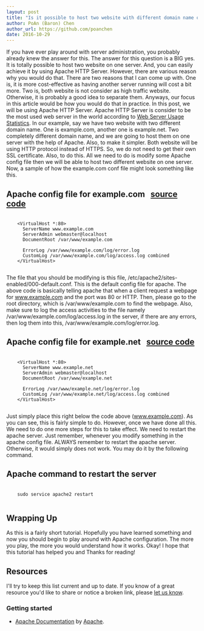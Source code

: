 ```yaml
---
layout: post
title: "Is it possible to host two website with different domain name on one server? If yes, how would you do that?"
author: PoAn (Baron) Chen
author_url: https://github.com/poanchen
date: 2016-10-29
---
```

If you have ever play around with server administration, you probably already knew the answer for this. The answer for this question is a BIG yes. It is totally possible to host two website on one server. And, you can easily achieve it by using Apache HTTP Server. However, there are various reason why you would do that. There are two reasons that I can come up with. One is, it is more cost-effective as having another server running will cost a bit more. Two is, both website is not consider as high traffic website. Otherwise, it is probably a good idea to separate them. Anyways, our focus in this article would be how you would do that in practice. In this post, we will be using Apache HTTP Server. Apache HTTP Server is consider to be the most used web server in the world according to [Web Server Usage Statistics](https://trends.builtwith.com/web-server). In our example, say we have two website with two different domain name. One is example.com, another one is example.net. Two completely different domain name, and we are going to host them on one server with the help of Apache. Also, to make it simpler. Both website will be using HTTP protocol instead of HTTPS. So, we do not need to get their own SSL certificate. Also, to do this. All we need to do is modify some Apache config file then we will be able to host two different website on one server. Now, a sample of how the example.com conf file might look something like this.

## Apache config file for example.com &nbsp;&nbsp;<a href="https://github.com/poanchen/code-for-blog/blob/master/2016/10/29/is-it-possible-to-host-two-website-with-different-domain-on-one-server/www-example-com.conf" target="_blank">source code</a>

<pre>
  <code class="apache">
    &lt;VirtualHost *:80&gt;
      ServerName www.example.com
      ServerAdmin webmaster@localhost
      DocumentRoot /var/www/example.com

      ErrorLog /var/www/example.com/log/error.log
      CustomLog /var/www/example.com/log/access.log combined
    &lt;/VirtualHost&gt;
  </code>
</pre>
The file that you should be modifying is this file, /etc/apache2/sites-enabled/000-default.conf. This is the default config file for apache. The above code is basically telling apache that when a client request a webpage for www.example.com and the port was 80 or HTTP. Then, please go to the root directory, which is /var/www/example.com to find the webpage. Also, make sure to log the access activities to the file namely /var/www/example.com/log/access.log in the server, if there are any errors, then log them into this, /var/www/example.com/log/error.log.

## Apache config file for example.net &nbsp;&nbsp;<a href="https://github.com/poanchen/code-for-blog/blob/master/2016/10/29/is-it-possible-to-host-two-website-with-different-domain-on-one-server/www-example-net.conf" target="_blank">source code</a>

<pre>
  <code class="apache">
    &lt;VirtualHost *:80&gt;
      ServerName www.example.net
      ServerAdmin webmaster@localhost
      DocumentRoot /var/www/example.net

      ErrorLog /var/www/example.net/log/error.log
      CustomLog /var/www/example.net/log/access.log combined
    &lt;/VirtualHost&gt;
  </code>
</pre>
Just simply place this right below the code above (www.example.com). As you can see, this is fairly simple to do. However, once we have done all this. We need to do one more steps for this to take effect. We need to restart the apache server. Just remember, whenever you modify something in the apache config file. ALWAYS remember to restart the apache server. Otherwise, it would simply does not work. You may do it by the following command.

## Apache command to restart the server

<pre>
  <code class="apache">
    sudo service apache2 restart
  </code>
</pre>

## Wrapping Up

As this is a fairly short tutorial. Hopefully you have learned something and now you should begin to play around with Apache configuration. The more you play, the more you would understand how it works. Okay! I hope that this tutorial has helped you and Thanks for reading!

## Resources

I'll try to keep this list current and up to date. If you know of a great resource you'd like to share or notice a broken link, please [let us know](https://github.com/poanchen/poanchen.github.io/issues).

### Getting started

* [Apache Documentation](https://httpd.apache.org/docs/) by [Apache](https://httpd.apache.org/).